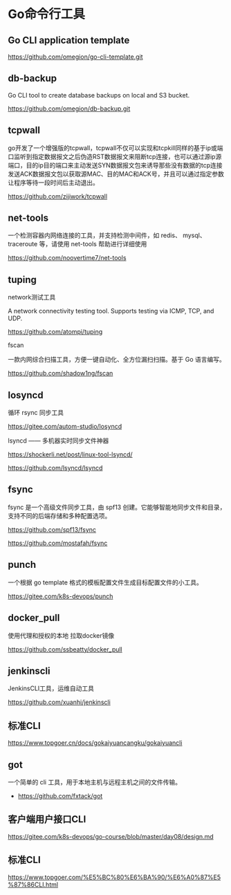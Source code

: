 # Go命令行工具


## Go CLI application template

https://github.com/omegion/go-cli-template.git


## db-backup
Go CLI tool to create database backups on local and S3 bucket.

https://github.com/omegion/db-backup.git


## tcpwall

go开发了一个增强版的tcpwall，tcpwall不仅可以实现和tcpkill同样的基于ip或端口监听到指定数据报文之后伪造RST数据报文来阻断tcp连接，也可以通过源ip源端口，目的ip目的端口来主动发送SYN数据报文包来诱导那些没有数据的tcp连接发送ACK数据报文包以获取源MAC、目的MAC和ACK号，并且可以通过指定参数让程序等待一段时间后主动退出。

https://github.com/zijiwork/tcpwall



## net-tools

一个检测容器内网络连接的工具，并支持检测中间件，如 redis、 mysql、 traceroute 等，请使用 net-tools 帮助进行详细使用

https://github.com/noovertime7/net-tools




## tuping
network测试工具

A network connectivity testing tool. Supports testing via ICMP, TCP, and UDP.

https://github.com/atompi/tuping




fscan

一款内网综合扫描工具，方便一键自动化、全方位漏扫扫描。基于 Go 语言编写。

https://github.com/shadow1ng/fscan


## losyncd

循环 rsync 同步工具

https://gitee.com/autom-studio/losyncd


lsyncd —— 多机器实时同步文件神器

https://shockerli.net/post/linux-tool-lsyncd/

https://github.com/lsyncd/lsyncd


## fsync

fsync 是一个高级文件同步工具，由 spf13 创建。它能够智能地同步文件和目录，支持不同的后端存储和多种配置选项。

https://github.com/spf13/fsync

https://github.com/mostafah/fsync



## punch

一个根据 go template 格式的模板配置文件生成目标配置文件的小工具。

https://gitee.com/k8s-devops/punch




## docker_pull

使用代理和授权的本地 拉取docker镜像

https://github.com/ssbeatty/docker_pull





## jenkinscli

JenkinsCLI工具，运维自动工具

https://github.com/xuanhi/jenkinscli



## 标准CLI

https://www.topgoer.cn/docs/gokaiyuancangku/gokaiyuancli




## got
一个简单的 cli 工具，用于本地主机与远程主机之间的文件传输。

- https://github.com/fxtack/got


## 客户端用户接口CLI

https://gitee.com/k8s-devops/go-course/blob/master/day08/design.md


## 标准CLI

https://www.topgoer.com/%E5%BC%80%E6%BA%90/%E6%A0%87%E5%87%86CLI.html